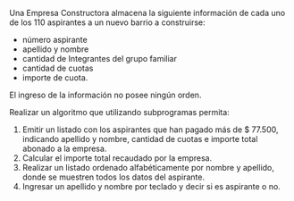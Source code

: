 Una Empresa Constructora almacena la siguiente información de cada uno de los 110 aspirantes a un nuevo barrio a construirse:

- número aspirante
- apellido y nombre
- cantidad de Integrantes del grupo familiar
- cantidad de cuotas
- importe de cuota.

El ingreso de la información no posee ningún orden.

Realizar un algoritmo que utilizando subprogramas permita:

1.  Emitir un listado con los aspirantes que han pagado más de $ 77.500, indicando apellido y nombre, cantidad de cuotas e importe total abonado a la empresa.
2.  Calcular el importe total recaudado por la empresa.
3.  Realizar un listado ordenado alfabéticamente por nombre y apellido, donde se muestren todos los datos del aspirante.
4.  Ingresar un apellido y nombre por teclado y decir si es aspirante o no.
